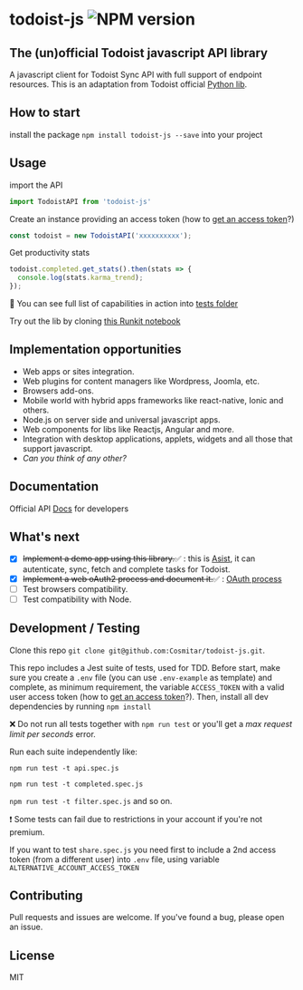 # todoist-js ![NPM version](https://img.shields.io/npm/v/todoist-js.svg)
## The (un)official Todoist javascript API library
A javascript client for Todoist Sync API with full support of endpoint resources.
This is an adaptation from Todoist official [Python lib](https://github.com/Doist/todoist-python).

## How to start
install the package
`npm install todoist-js --save`
into your project

## Usage
import the API
```javascript
import TodoistAPI from 'todoist-js'
```
Create an instance providing an access token (how to [get an access token](https://github.com/Cosmitar/todoist-js/wiki/Getting-access-token)?)
```javascript
const todoist = new TodoistAPI('xxxxxxxxxx');
```

Get productivity stats
```javascript
todoist.completed.get_stats().then(stats => {
  console.log(stats.karma_trend);
});
```
&#x1F680; You can see full list of capabilities in action into [tests folder](https://github.com/Cosmitar/todoist-js/tree/master/__tests__)

Try out the lib by cloning [this Runkit notebook](https://runkit.com/58a79f5f18a61500140b4f19/58af1ca45b8f4a001496241f)

## Implementation opportunities
- Web apps or sites integration.
- Web plugins for content managers like Wordpress, Joomla, etc.
- Browsers add-ons.
- Mobile world with hybrid apps frameworks like react-native, Ionic and others.
- Node.js on server side and universal javascript apps.
- Web components for libs like Reactjs, Angular and more.
- Integration with desktop applications, applets, widgets and all those that support javascript.
- _Can you think of any other?_

## Documentation
Official API [Docs](https://developer.todoist.com/?python#update-multiple-ordersindents) for developers

## What's next
- [x] ~~Implement a demo app using this library.~~&#x2705; : this is [Asist](https://github.com/fusenlabs/asist), it can autenticate, sync, fetch and complete tasks for Todoist.
- [x] ~~Implement a web oAuth2 process and document it.~~&#x2705; : [OAuth process](https://github.com/Cosmitar/todoist-js/wiki/OAuth2-with-todoist-js)
- [ ] Test browsers compatibility.
- [ ] Test compatibility with Node.

## Development / Testing
Clone this repo `git clone git@github.com:Cosmitar/todoist-js.git`.

This repo includes a Jest suite of tests, used for TDD.
Before start, make sure you create a `.env` file (you can use `.env-example` as template) and complete, as minimum requirement, the variable `ACCESS_TOKEN` with a valid user access token (how to [get an access token](https://github.com/Cosmitar/todoist-js/wiki/Getting-access-token)?).
Then, install all dev dependencies by running `npm install`

&#x274C; Do not run all tests together with `npm run test` or you'll get a _max request limit per seconds_ error.

Run each suite independently like:

`npm run test -t api.spec.js`

`npm run test -t completed.spec.js`

`npm run test -t filter.spec.js`
and so on.

&#x2757; Some tests can fail due to restrictions in your account if you're not premium.

If you want to test `share.spec.js` you need first to include a 2nd access token (from a different user) into `.env` file, using variable `ALTERNATIVE_ACCOUNT_ACCESS_TOKEN`

## Contributing
Pull requests and issues are welcome. If you've found a bug, please open an issue.

## License
MIT

